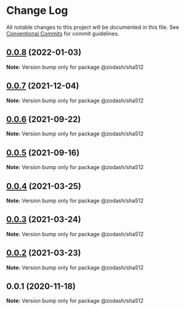 # Change Log

All notable changes to this project will be documented in this file.
See [Conventional Commits](https://conventionalcommits.org) for commit guidelines.

## [0.0.8](https://github.com/zcorky/zodash/compare/@zodash/sha512@0.0.7...@zodash/sha512@0.0.8) (2022-01-03)

**Note:** Version bump only for package @zodash/sha512





## [0.0.7](https://github.com/zcorky/zodash/compare/@zodash/sha512@0.0.6...@zodash/sha512@0.0.7) (2021-12-04)

**Note:** Version bump only for package @zodash/sha512





## [0.0.6](https://github.com/zcorky/zodash/compare/@zodash/sha512@0.0.5...@zodash/sha512@0.0.6) (2021-09-22)

**Note:** Version bump only for package @zodash/sha512





## [0.0.5](https://github.com/zcorky/zodash/compare/@zodash/sha512@0.0.4...@zodash/sha512@0.0.5) (2021-09-16)

**Note:** Version bump only for package @zodash/sha512





## [0.0.4](https://github.com/zcorky/zodash/compare/@zodash/sha512@0.0.3...@zodash/sha512@0.0.4) (2021-03-25)

**Note:** Version bump only for package @zodash/sha512





## [0.0.3](https://github.com/zcorky/zodash/compare/@zodash/sha512@0.0.2...@zodash/sha512@0.0.3) (2021-03-24)

**Note:** Version bump only for package @zodash/sha512





## [0.0.2](https://github.com/zcorky/zodash/compare/@zodash/sha512@0.0.1...@zodash/sha512@0.0.2) (2021-03-23)

**Note:** Version bump only for package @zodash/sha512





## 0.0.1 (2020-11-18)

**Note:** Version bump only for package @zodash/sha512
